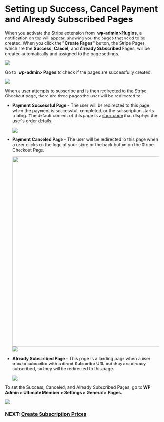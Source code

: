 # Setting up Success, Cancel Payment and Already Subscribed Pages
<div>
	<p>
		When you activate the Stripe extension from&nbsp;
		<strong>wp-admin&gt;Plugins</strong>, a notification on top will appear, showing you the pages that need to be created. When you click the<strong> "Create Pages"</strong> button, the Stripe Pages, which are the <strong>Success</strong><strong>,&nbsp;</strong><strong>Cancel,</strong> and<strong> Already Subscribed</strong> Pages, will be created automatically and assigned to the page settings.
	</p>
	<p>
		<img class="noBdr" src="https://s3.amazonaws.com/helpscout.net/docs/assets/561c96629033600a7a36d662/images/649daa89cfd7fe604a7fe3f8/file-L8HXGD6oiW.png">
	</p>
	<p>
		Go to&nbsp;
		<strong>wp-admin&gt; Pages</strong> to check if the pages are successfully created.
	</p>
	<p>
		<img class="noBdr" src="https://s3.amazonaws.com/helpscout.net/docs/assets/561c96629033600a7a36d662/images/649daa9d1f9ba00c2bcf9783/file-nscOM9Ktil.png">
	</p>
</div><p>
	 When a user attempts to subscribe and is then redirected to the Stripe Checkout page, there are three pages the user will be redirected to:</p><ul>
	
<li><strong>Payment Successful Page </strong>- The user will be redirected to this page when the payment is successful, completed, or the subscription starts trialing. The default content of this page is a <a href="https://ultimatemember.github.io/docs-v3/um-stripe/article/1616-stripe-shortcodes-reference">shortcode</a> that displays the user's order details.<br>
	
<p>
		<img class="noBdr" src="https://s3.amazonaws.com/helpscout.net/docs/assets/561c96629033600a7a36d662/images/64e6005542e1f64bf8026347/file-bp07TfeACR.png">
	</p></li>	
<li><strong>Payment Canceled Page</strong> - The user will be redirected to this page<strong>&nbsp;</strong>when a user clicks on the logo of your store or the back button on the Stripe Checkout Page.<br>
	
<p>
		<img class="noBdr" src="https://s3.amazonaws.com/helpscout.net/docs/assets/561c96629033600a7a36d662/images/64e601f393a47f35db9dbd80/file-tmS66hUDTp.png" style="width: 623.6px;"><img class="noBdr" src="https://s3.amazonaws.com/helpscout.net/docs/assets/561c96629033600a7a36d662/images/64e6049d42e1f64bf802634d/file-hmVo1WtOJE.png">
	</p></li>	
<li><strong>Already Subscribed Page </strong>-&nbsp;This page is a landing page when a user tries to subscribe with a direct Subscribe URL but they are already subscribed, so they will be redirected to this page.<br>
	
<p>
		<img class="noBdr" src="https://s3.amazonaws.com/helpscout.net/docs/assets/561c96629033600a7a36d662/images/64e604b06ca77422d09644a9/file-RwsgSdcSao.png">
	</p></li></ul><p>
	 To set the Success, Canceled, and Already Subscribed Pages, go to 
	<strong>WP Admin &gt; Ultimate Member &gt; Settings &gt; General &gt; Pages.<br>
	</strong></p><p>
	<img class="noBdr" src="https://s3.amazonaws.com/helpscout.net/docs/assets/561c96629033600a7a36d662/images/649dacad74f970393a8b0905/file-RwgNVvJSMH.png"></p><h3>NEXT: <a href="https://ultimatemember.github.io/docs-v3/um-stripe/article/1617-create-subscription-prices">Create Subscription Prices</a></h3>
